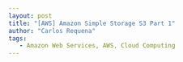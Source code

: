 ```yaml
---
layout: post
title: "[AWS] Amazon Simple Storage S3 Part 1"
author: "Carlos Requena"
tags:
   - Amazon Web Services, AWS, Cloud Computing
---
```

